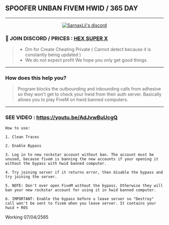 ## SPOOFER UNBAN FIVEM HWID / 365 DAY

***
  <p align="center">
    <a href="https://discord.com/users/943374631644045363">
        <img title="Sarnax discord" alt="SarnaxLii's discord" src="https://discord.c99.nl/widget/theme-3/943374631644045363.png"/>
    </a>
</p>

### :speech_balloon: JOIN DISCORD / PRICES  : [HEX SUPER X](https://discord.gg/Uzc2Npvgy5)
> - Dm for Create Cheating Private ( Cannot detect because it is constantly being updated )
> - We do not expect profit We hope you only get good things.

***


### How does this help you?

> Program blocks the outbounding and inbounding calls from adhesive so they won't get to check your hwid from their auth server. Basically allows you to play FiveM on hwid banned computers.

***

### SEE VIDEO : https://youtu.be/AdJvwBuUcgQ

```
How to use:

1. Clean Traces

2. Enable Bypass

3. Log in to new rockstar account without ban. The account must be unused, because fivem is banning the new accounts if your opening it without the bypass with hwid banned computer.

4. Try joining server if it returns error, then disable the bypass and try joining the server.

5. NOTE: Don't ever open FiveM without the bypass. Otherwise they will ban your new rockstar account for using it in hwid banned computer.

6. IMPORTANT: Enable the bypass before u leave server so "Destroy" call won't be sent to fivem when you leave server. It contains your hwid + ROS 
```

Working 07/04/2565

